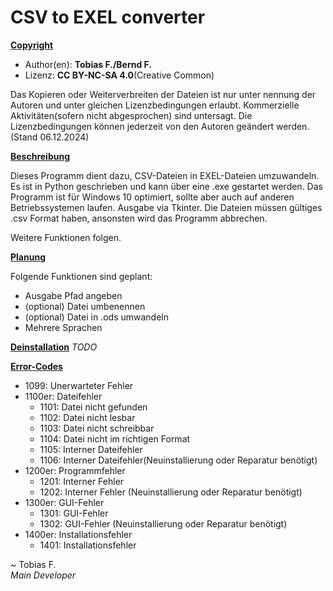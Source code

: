 # CSV to EXEL converter

<u>**Copyright**</u>
- Author(en): **Tobias F./Bernd F.**
- Lizenz: **CC BY-NC-SA 4.0**(Creative Common)

Das Kopieren oder Weiterverbreiten der Dateien ist nur unter
nennung der Autoren und unter gleichen Lizenzbedingungen erlaubt.
Kommerzielle Aktivitäten(sofern nicht abgesprochen) sind untersagt.
Die Lizenzbedingungen können jederzeit von den Autoren geändert werden.
(Stand 06.12.2024)

<u>**Beschreibung**</u>

Dieses Programm dient dazu, CSV-Dateien in EXEL-Dateien umzuwandeln.
Es ist in Python geschrieben und kann über eine .exe gestartet werden.
Das Programm ist für Windows 10 optimiert, sollte aber auch auf anderen Betriebssystemen laufen.
Ausgabe via Tkinter.
Die Dateien müssen gültiges .csv Format haben, ansonsten wird das Programm abbrechen.

Weitere Funktionen folgen.

<u>**Planung**</u>

Folgende Funktionen sind geplant:
- Ausgabe Pfad angeben
- (optional) Datei umbenennen
- (optional) Datei in .ods umwandeln
- Mehrere Sprachen

<u>**Deinstallation**</u>
*TODO*

<u>**Error-Codes**</u>
- 1099: Unerwarteter Fehler
- 1100er: Dateifehler
    - 1101: Datei nicht gefunden
    - 1102: Datei nicht lesbar
    - 1103: Datei nicht schreibbar
    - 1104: Datei nicht im richtigen Format
    - 1105: Interner Dateifehler
    - 1106: Interner Dateifehler(Neuinstallierung oder Reparatur benötigt)
- 1200er: Programmfehler
    - 1201: Interner Fehler
    - 1202: Interner Fehler (Neuinstallierung oder Reparatur benötigt)
- 1300er: GUI-Fehler
    - 1301: GUI-Fehler
    - 1302: GUI-Fehler (Neuinstallierung oder Reparatur benötigt)
- 1400er: Installationsfehler
    - 1401: Installationsfehler

~ Tobias F.\
*Main Developer*